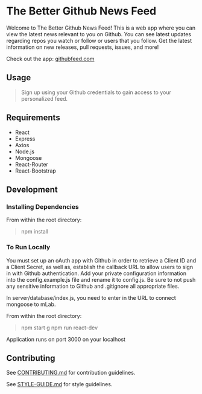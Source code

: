 # The Better Github News Feed
Welcome to The Better Github News Feed!  This is a web app where you can view the latest news relevant to you on Github.  You can see latest updates regarding repos you watch or follow or users that you follow.  Get the latest information on new releases, pull requests, issues, and more!

Check out the app: [githubfeed.com](www.githubfeed.com)

## Usage

> Sign up using your Github credentials to gain access to your personalized feed. 

## Requirements

- React
- Express
- Axios
- Node.js
- Mongoose
- React-Router
- React-Bootstrap

## Development

### Installing Dependencies

From within the root directory:

> npm install

### To Run Locally

You must set up an oAuth app with Github in order to retrieve a Client ID and a Client Secret, as well as, establish the callback URL to allow users to sign in with Github authentication.  Add your private configuration information into the config.example.js file and rename it to config.js.  Be sure to not push any sensitive information to Github and .gitignore all appropriate files.

In server/database/index.js, you need to enter in the URL to connect mongoose to mLab.  

From within the root directory:

> npm start
g
> npm run react-dev

Application runs on port 3000 on your localhost

## Contributing

See [CONTRIBUTING.md](https://github.com/abibring/better-github-news-feed/blob/master/CONTRIBUTING.md) for contribution guidelines.

See [STYLE-GUIDE.md](https://github.com/abibring/better-github-news-feed/blob/master/STYLE-GUIDE.md) for style guidelines.

